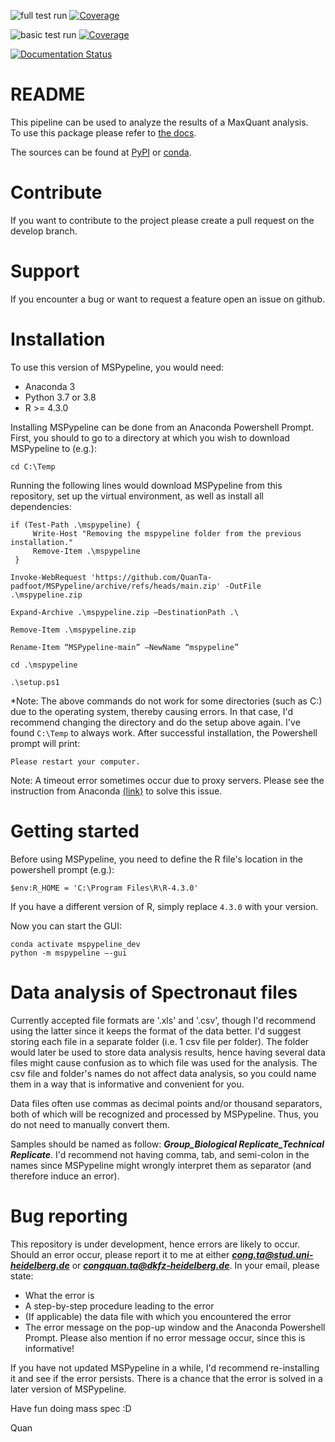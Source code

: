 ![full test run](https://github.com/siheming/mspypeline/workflows/full%20test%20run/badge.svg?branch=master)
[![Coverage](https://codecov.io/gh/siheming/mspypeline/branch/master/graph/badge.svg?flag=full-test-run)](https://codecov.io/gh/siheming/mspypeline/branch/master)

![basic test run](https://github.com/siheming/mspypeline/workflows/basic%20test%20run/badge.svg?branch=develop)
[![Coverage](https://codecov.io/gh/siheming/mspypeline/branch/develop/graph/badge.svg?flag=basic-test-run)](https://codecov.io/gh/siheming/mspypeline/branch/develop)

[![Documentation Status](https://readthedocs.org/projects/mspypeline/badge/?version=latest)](https://mspypeline.readthedocs.io/en/latest/?badge=latest)

# README
This pipeline can be used to analyze the results of a MaxQuant analysis.  
To use this package please refer to [the docs](https://mspypeline.readthedocs.io/en/latest/index.html).  

The sources can be found at [PyPI](https://pypi.org/project/mspypeline/) or
[conda](https://anaconda.org/siheming/mspypeline).

# Contribute
If you want to contribute to the project please create a pull request on the develop branch.

# Support
If you encounter a bug or want to request a feature open an issue on github.

# Installation
To use this version of MSPypeline, you would need:
- Anaconda 3
- Python 3.7 or 3.8
- R >= 4.3.0

Installing MSPypeline can be done from an Anaconda Powershell Prompt. First, you should to go to a directory at which you wish to download MSPypeline to (e.g.):
```
cd C:\Temp
```

Running the following lines would download MSPypeline from this repository, set up the virtual environment, as well as install all dependencies:

```
if (Test-Path .\mspypeline) {
     Write-Host "Removing the mspypeline folder from the previous installation."
     Remove-Item .\mspypeline
 }
 
Invoke-WebRequest 'https://github.com/QuanTa-padfoot/MSPypeline/archive/refs/heads/main.zip' -OutFile .\mspypeline.zip

Expand-Archive .\mspypeline.zip –DestinationPath .\
 
Remove-Item .\mspypeline.zip

Rename-Item “MSPypeline-main” –NewName “mspypeline”

cd .\mspypeline

.\setup.ps1
```

*Note: The above commands do not work for some directories (such as C:) due to the operating system, thereby causing errors. In that case, I'd recommend changing the directory and do the setup above again. I've found `C:\Temp` to always work.
After successful installation, the Powershell prompt will print:
```
Please restart your computer.
```

Note: A timeout error sometimes occur due to proxy servers. Please see the instruction from Anaconda [(link)](https://docs.anaconda.com/free/anaconda/configurations/proxy/) to solve this issue.

# Getting started
Before using MSPypeline, you need to define the R file's location in the powershell prompt (e.g.):
```
$env:R_HOME = 'C:\Program Files\R\R-4.3.0'
```

If you have a different version of R, simply replace `4.3.0` with your version.

Now you can start the GUI:
```
conda activate mspypeline_dev
python -m mspypeline –-gui
```

# Data analysis of Spectronaut files
Currently accepted file formats are '.xls' and '.csv', though I'd recommend using the latter since it keeps the format of the data better. I'd suggest storing each file in a separate folder (i.e. 1 csv file per folder). The folder would later be used to store data analysis results, hence having several data files might cause confusion as to which file was used for the analysis. The csv file and folder's names do not affect data analysis, so you could name them in a way that is informative and convenient for you.

Data files often use commas as decimal points and/or thousand separators, both of which will be recognized and processed by MSPypeline. Thus, you do not need to manually convert them.

Samples should be named as follow: ***Group_Biological Replicate_Technical Replicate***. I'd recommend not having comma, tab, and semi-colon in the names since MSPypeline might wrongly interpret them as separator (and therefore induce an error).

# Bug reporting
This repository is under development, hence errors are likely to occur. Should an error occur, please report it to me at either ***cong.ta@stud.uni-heidelberg.de*** or ***congquan.ta@dkfz-heidelberg.de***. In your email, please state:
- What the error is
- A step-by-step procedure leading to the error
- (If applicable) the data file with which you encountered the error
- The error message on the pop-up window and the Anaconda Powershell Prompt. Please also mention if no error message occur, since this is informative!

If you have not updated MSPypeline in a while, I'd recommend re-installing it and see if the error persists. There is a chance that the error is solved in a later version of MSPypeline.


Have fun doing mass spec :D

Quan
